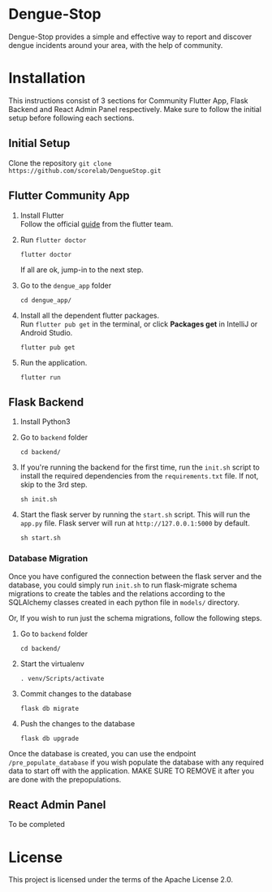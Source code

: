 # Dengue-Stop

Dengue-Stop provides a simple and effective way to report and discover dengue incidents around your area, with the help of community.

# Installation

This instructions consist of 3 sections for Community Flutter App, Flask Backend and React Admin Panel respectively. Make sure to follow the initial setup before following each sections.

## Initial Setup

Clone the repository
`git clone https://github.com/scorelab/DengueStop.git`

## Flutter Community App

1. Install Flutter  
   Follow the official [guide](https://flutter.dev/docs/get-started/install) from the flutter team.

2. Run `flutter doctor`

   ```
   flutter doctor
   ```

   If all are ok, jump-in to the next step.

3. Go to the `dengue_app` folder

   ```
   cd dengue_app/
   ```

4. Install all the dependent flutter packages.  
   Run `flutter pub get` in the terminal, or click **Packages get** in IntelliJ or Android Studio.

   ```
   flutter pub get
   ```

5. Run the application.

   ```
   flutter run
   ```

## Flask Backend

1. Install Python3

2. Go to `backend` folder

   ```
   cd backend/
   ```

3. If you're running the backend for the first time, run the `init.sh` script to install the required dependencies from the `requirements.txt` file. If not, skip to the 3rd step.

   ```
   sh init.sh
   ```

4. Start the flask server by running the `start.sh` script. This will run the `app.py` file. Flask server will run at `http://127.0.0.1:5000` by default.
   ```
   sh start.sh
   ```

### Database Migration

Once you have configured the connection between the flask server and the database, you could simply run `init.sh` to run flask-migrate schema migrations to create the tables and the relations according to the SQLAlchemy classes created in each python file in `models/` directory.

Or, If you wish to run just the schema migrations, follow the following steps.

1. Go to `backend` folder

   ```
   cd backend/
   ```

2. Start the virtualenv

   ```
   . venv/Scripts/activate
   ```

3. Commit changes to the database

   ```
   flask db migrate
   ```

4. Push the changes to the database
   ```
   flask db upgrade
   ```

Once the database is created, you can use the endpoint `/pre_populate_database` if you wish populate the database with any required data to start off with the application. MAKE SURE TO REMOVE it after you are done with the prepopulations.

## React Admin Panel

To be completed

# License

This project is licensed under the terms of the Apache License 2.0.
